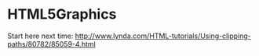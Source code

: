 # HTML5Graphics


Start here next time:
http://www.lynda.com/HTML-tutorials/Using-clipping-paths/80782/85059-4.html
